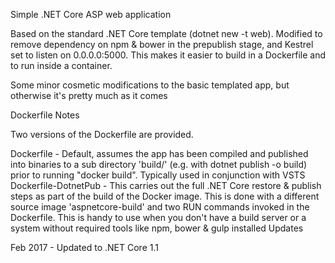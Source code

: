 Simple .NET Core ASP web application

Based on the standard .NET Core template (dotnet new -t web). Modified to remove dependency on npm & bower in the prepublish stage, and Kestrel set to listen on 0.0.0.0:5000. This makes it easier to build in a Dockerfile and to run inside a container.

Some minor cosmetic modifications to the basic templated app, but otherwise it's pretty much as it comes

Dockerfile Notes

Two versions of the Dockerfile are provided.

Dockerfile - Default, assumes the app has been compiled and published into binaries to a sub directory 'build/' (e.g. with dotnet publish -o build) prior to running "docker build". Typically used in conjunction with VSTS
Dockerfile-DotnetPub - This carries out the full .NET Core restore & publish steps as part of the build of the Docker image. This is done with a different source image 'aspnetcore-build' and two RUN commands invoked in the Dockerfile. This is handy to use when you don't have a build server or a system without required tools like npm, bower & gulp installed
Updates

Feb 2017 - Updated to .NET Core 1.1